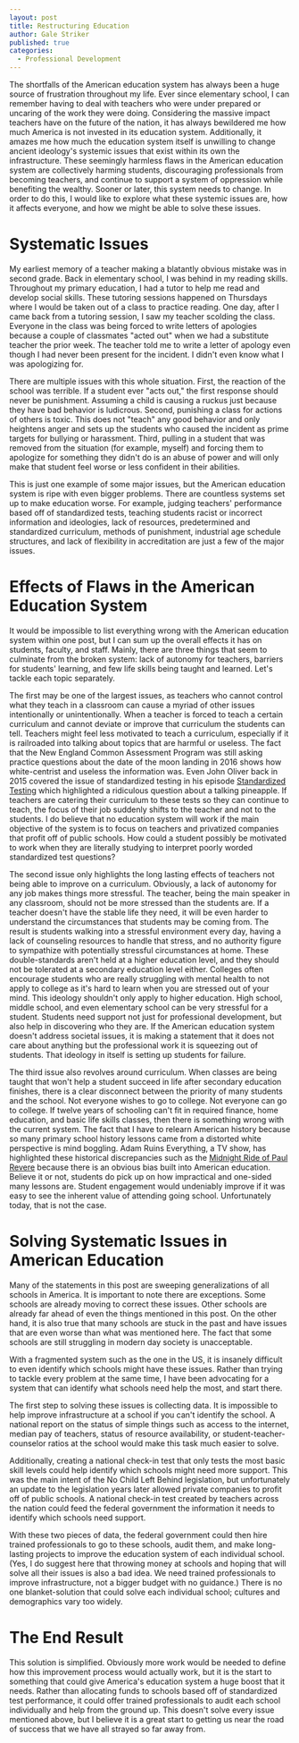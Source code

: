 ```yaml
---
layout: post
title: Restructuring Education
author: Gale Striker
published: true
categories:
  - Professional Development
---
```


The shortfalls of the American education system has always been a huge source of frustration throughout my life. Ever since elementary school, I can remember having to deal with teachers who were under prepared or uncaring of the work they were doing. Considering the massive impact teachers have on the future of the nation, it has always bewildered me how much America is not invested in its education system. Additionally, it amazes me how much the education system itself is unwilling to change ancient ideology's systemic issues that exist within its own the infrastructure. These seemingly harmless flaws in the American education system are collectively harming students, discouraging professionals from becoming teachers, and continue to support a system of oppression while benefiting the wealthy. Sooner or later, this system needs to change. In order to do this, I would like to explore what these systemic issues are, how it affects everyone, and how we might be able to solve these issues.

# Systematic Issues

My earliest memory of a teacher making a blatantly obvious mistake was in second grade. Back in elementary school, I was behind in my reading skills. Throughout my primary education, I had a tutor to help me read and develop social skills. These tutoring sessions happened on Thursdays where I would be taken out of a class to practice reading. One day, after I came back from a tutoring session, I saw my teacher scolding the class. Everyone in the class was being forced to write letters of apologies because a couple of classmates "acted out" when we had a substitute teacher the prior week. The teacher told me to write a letter of apology even though I had never been present for the incident. I didn't even know what I was apologizing for.

There are multiple issues with this whole situation. First, the reaction of the school was terrible. If a student ever "acts out," the first response should never be punishment. Assuming a child is causing a ruckus just because they have bad behavior is ludicrous. Second, punishing a class for actions of others is toxic. This does not "teach" any good behavior and only heightens anger and sets up the students who caused the incident as prime targets for bullying or harassment. Third, pulling in a student that was removed from the situation (for example, myself) and forcing them to apologize for something they didn't do is an abuse of power and will only make that student feel worse or less confident in their abilities.

This is just one example of some major issues, but the American education system is ripe with even bigger problems. There are countless systems set up to make education worse. For example, judging teachers' performance based off of standardized tests, teaching students racist or incorrect information and ideologies, lack of resources, predetermined and standardized curriculum, methods of punishment, industrial age schedule structures, and lack of flexibility in accreditation are just a few of the major issues.

# Effects of Flaws in the American Education System

It would be impossible to list everything wrong with the American education system within one post, but I can sum up the overall effects it has on students, faculty, and staff. Mainly, there are three things that seem to culminate from the broken system: lack of autonomy for teachers, barriers for students' learning, and few life skills being taught and learned. Let's tackle each topic separately.

The first may be one of the largest issues, as teachers who cannot control what they teach in a classroom can cause a myriad of other issues intentionally or unintentionally. When a teacher is forced to teach a certain curriculum and cannot deviate or improve that curriculum the students can tell. Teachers might feel less motivated to teach a curriculum, especially if it is railroaded into talking about topics that are harmful or useless. The fact that the New England Common Assessment Program was still asking practice questions about the date of the moon landing in 2016 shows how white-centrist and useless the information was. Even John Oliver back in 2015 covered the issue of standardized testing in his episode [Standardized Testing](https://www.youtube.com/watch?v=J6lyURyVz7k) which highlighted a ridiculous question about a talking pineapple. If teachers are catering their curriculum to these tests so they can continue to teach, the focus of their job suddenly shifts to the teacher and not to the students. I do believe that no education system will work if the main objective of the system is to focus on teachers and privatized companies that profit off of public schools. How could a student possibly be motivated to work when they are literally studying to interpret poorly worded standardized test questions?

The second issue only highlights the long lasting effects of teachers not being able to improve on a curriculum. Obviously, a lack of autonomy for any job makes things more stressful. The teacher, being the main speaker in any classroom, should not be more stressed than the students are. If a teacher doesn't have the stable life they need, it will be even harder to understand the circumstances that students may be coming from. The result is students walking into a stressful environment every day, having a lack of counseling resources to handle that stress, and no authority figure to sympathize with potentially stressful circumstances at home. These double-standards aren't held at a higher education level, and they should not be tolerated at a secondary education level either. Colleges often encourage students who are really struggling with mental health to not apply to college as it's hard to learn when you are stressed out of your mind. This ideology shouldn't only apply to higher education. High school, middle school, and even elementary school can be very stressful for a student. Students need support not just for professional development, but also help in discovering who they are. If the American education system doesn't address societal issues, it is making a statement that it does not care about anything but the professional work it is squeezing out of students. That ideology in itself is setting up students for failure.

The third issue also revolves around curriculum. When classes are being taught that won't help a student succeed in life after secondary education finishes, there is a clear disconnect between the priority of many students and the school. Not everyone wishes to go to college. Not everyone can go to college. If twelve years of schooling can't fit in required finance, home education, and basic life skills classes, then there is something wrong with the current system. The fact that I have to relearn American history because so many primary school history lessons came from a distorted white perspective is mind boggling. Adam Ruins Everything, a TV show, has highlighted these historical discrepancies such as the [Midnight Ride of Paul Revere](https://www.youtube.com/watch?v=mx15T7C0UaY) because there is an obvious bias built into American education. Believe it or not, students do pick up on how impractical and one-sided many lessons are. Student engagement would undeniably improve if it was easy to see the inherent value of attending going school. Unfortunately today, that is not the case.

# Solving Systematic Issues in American Education

Many of the statements in this post are sweeping generalizations of all schools in America. It is important to note there are exceptions. Some schools are already moving to correct these issues. Other schools are already far ahead of even the things mentioned in this post. On the other hand, it is also true that many schools are stuck in the past and have issues that are even worse than what was mentioned here. The fact that some schools are still struggling in modern day society is unacceptable.

With a fragmented system such as the one in the US, it is insanely difficult to even identify which schools might have these issues. Rather than trying to tackle every problem at the same time, I have been advocating for a system that can identify what schools need help the most, and start there.

The first step to solving these issues is collecting data. It is impossible to help improve infrastructure at a school if you can't identify the school. A national report on the status of simple things such as access to the internet, median pay of teachers, status of resource availability, or student-teacher-counselor ratios at the school would make this task much easier to solve.

Additionally, creating a national check-in test that only tests the most basic skill levels could help identify which schools might need more support. This was the main intent of the No Child Left Behind legislation, but unfortunately an update to the legislation years later allowed private companies to profit off of public schools. A national check-in test created by teachers across the nation could feed the federal government the information it needs to identify which schools need support.

With these two pieces of data, the federal government could then hire trained professionals to go to these schools, audit them, and make long-lasting projects to improve the education system of each individual school. (Yes, I do suggest here that throwing money at schools and hoping that will solve all their issues is also a bad idea. We need trained professionals to improve infrastructure, not a bigger budget with no guidance.) There is no one blanket-solution that could solve each individual school; cultures and demographics vary too widely.

# The End Result

This solution is simplified. Obviously more work would be needed to define how this improvement process would actually work, but it is the start to something that could give America's education system a huge boost that it needs. Rather than allocating funds to schools based off of standardized test performance, it could offer trained professionals to audit each school individually and help from the ground up. This doesn't solve every issue mentioned above, but I believe it is a great start to getting us near the road of success that we have all strayed so far away from.
